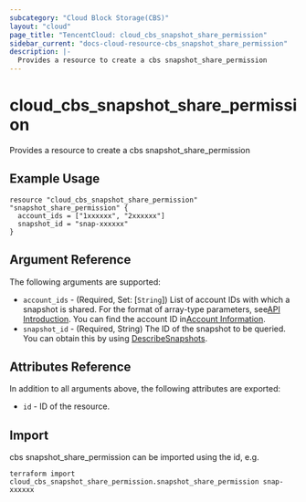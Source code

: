 ```yaml
---
subcategory: "Cloud Block Storage(CBS)"
layout: "cloud"
page_title: "TencentCloud: cloud_cbs_snapshot_share_permission"
sidebar_current: "docs-cloud-resource-cbs_snapshot_share_permission"
description: |-
  Provides a resource to create a cbs snapshot_share_permission
---
```


# cloud_cbs_snapshot_share_permission

Provides a resource to create a cbs snapshot_share_permission

## Example Usage

```hcl
resource "cloud_cbs_snapshot_share_permission" "snapshot_share_permission" {
  account_ids = ["1xxxxxx", "2xxxxxx"]
  snapshot_id = "snap-xxxxxx"
}
```

## Argument Reference

The following arguments are supported:

* `account_ids` - (Required, Set: [`String`]) List of account IDs with which a snapshot is shared. For the format of array-type parameters, see[API Introduction](https://cloud.tencent.com/document/api/213/568). You can find the account ID in[Account Information](https://console.cloud.tencent.com/developer).
* `snapshot_id` - (Required, String) The ID of the snapshot to be queried. You can obtain this by using [DescribeSnapshots](https://cloud.tencent.com/document/api/362/15647).

## Attributes Reference

In addition to all arguments above, the following attributes are exported:

* `id` - ID of the resource.



## Import

cbs snapshot_share_permission can be imported using the id, e.g.

```
terraform import cloud_cbs_snapshot_share_permission.snapshot_share_permission snap-xxxxxx
```

